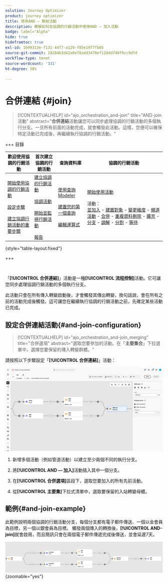 ```yaml
---
solution: Journey Optimizer
product: journey optimizer
title: 使用AND — 聯結活動
description: 瞭解如何在協調的行銷活動中使用AND — 加入活動
badge: label="Alpha"
hide: true
hidefromtoc: true
exl-id: 1b99313e-f131-44f7-a129-f85e1977fb05
source-git-commit: 28284b3d42a0e78add3470ef128dd740f9cc9dfd
workflow-type: tm+mt
source-wordcount: '331'
ht-degree: 38%

---
```


# 合併連結 {#join}

>[!CONTEXTUALHELP]
>id="ajo_orchestration_and-join"
>title="AND-join 活動"
>abstract="**合併連結**&#x200B;活動讓您可以同步處理協調的行銷活動的多個執行分支。一旦所有前面的活動完成，就會觸發此活動。這樣，您便可以確保特定活動已完成後，再繼續執行協調的行銷活動。"

+++ 目錄

| 歡迎使用協調的行銷活動 | 首次建立協調的行銷活動 | 查詢資料庫 | 協調的行銷活動 |
|---|---|---|---|
| [開始使用協調的行銷活動](../gs-orchestrated-campaigns.md)<br/><br/>[設定步驟](../configuration-steps.md)<br/><br/>[建立協調行銷活動的重要步驟](../gs-campaign-creation.md) | [建立協調的行銷活動](../create-orchestrated-campaign.md)<br/><br/>[協調活動](../orchestrate-activities.md)<br/><br/>[開始並監視行銷活動](../start-monitor-campaigns.md)<br/><br/>[報告](../reporting-campaigns.md) | [使用查詢Modeler](../orchestrated-rule-builder.md)<br/><br/>[建置您的第一個查詢](../build-query.md)<br/><br/>[編輯運算式](../edit-expressions.md) | [開始使用活動](about-activities.md)<br/><br/>活動：<br/>[並加入](and-join.md) - [建置對象](build-audience.md) - [變更維度](change-dimension.md) - [頻道活動](channels.md) - [合併](combine.md) - [重複資料刪除](deduplication.md) - [擴充](enrichment.md) - [分支](fork.md) - [調解](reconciliation.md) - [分割](split.md) - [等待](wait.md) |

{style="table-layout:fixed"}

+++

<br/>

「**[!UICONTROL 合併連結]**」活動是一種&#x200B;**[!UICONTROL 流程控制]**&#x200B;活動。它可讓您同步處理協調行銷活動的多個執行分支。

此活動只會在所有傳入轉變啟動後，才會觸發其傳出轉變，換句話說，會在所有之前的活動完成後觸發。這可讓您在繼續執行協調的行銷活動之前，先確定某些活動已完成。

## 設定合併連結活動{#and-join-configuration}

>[!CONTEXTUALHELP]
>id="ajo_orchestration_and-join_merging"
>title="合併選項"
>abstract="選取您要參加的活動。在「**主要集合**」下拉選單中，選擇您要保留的傳入轉變群體。"

請按照以下步驟設定「**[!UICONTROL 合併連結]**」活動：

![](../assets/workflow-andjoin.png)

1. 新增多個活動（例如管道活動）以建立至少兩個不同的執行分支。

1. 將&#x200B;**[!UICONTROL AND — 加入]**&#x200B;活動插入其中一個分支。

1. 在&#x200B;**[!UICONTROL 合併選項]**&#x200B;區段下，選取您要加入的所有先前活動。

1. 從&#x200B;**[!UICONTROL 主要集]**&#x200B;下拉式清單中，選取要保留的入站轉變母體。

## 範例{#and-join-example}

此範例說明兩個協調的行銷活動分支，每個分支都有電子郵件傳送、一個以金會員為目標，另一個以銀會員為目標。 觸發兩個傳入的轉換後，**[!UICONTROL AND-join]**&#x200B;就會啟用，而且簡訊只會在兩個電子郵件傳遞完成後傳送，並會延遲7天。

![](../assets/workflow-andjoin-example.png){zoomable="yes"}
